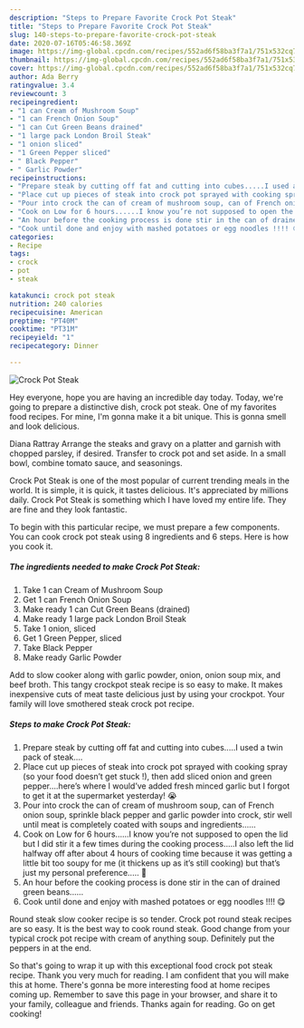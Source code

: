 ```yaml
---
description: "Steps to Prepare Favorite Crock Pot Steak"
title: "Steps to Prepare Favorite Crock Pot Steak"
slug: 140-steps-to-prepare-favorite-crock-pot-steak
date: 2020-07-16T05:46:58.369Z
image: https://img-global.cpcdn.com/recipes/552ad6f58ba3f7a1/751x532cq70/crock-pot-steak-recipe-main-photo.jpg
thumbnail: https://img-global.cpcdn.com/recipes/552ad6f58ba3f7a1/751x532cq70/crock-pot-steak-recipe-main-photo.jpg
cover: https://img-global.cpcdn.com/recipes/552ad6f58ba3f7a1/751x532cq70/crock-pot-steak-recipe-main-photo.jpg
author: Ada Berry
ratingvalue: 3.4
reviewcount: 3
recipeingredient:
- "1 can Cream of Mushroom Soup"
- "1 can French Onion Soup"
- "1 can Cut Green Beans drained"
- "1 large pack London Broil Steak"
- "1 onion sliced"
- "1 Green Pepper sliced"
- " Black Pepper"
- " Garlic Powder"
recipeinstructions:
- "Prepare steak by cutting off fat and cutting into cubes.....I used a twin pack of steak...."
- "Place cut up pieces of steak into crock pot sprayed with cooking spray (so your food doesn’t get stuck !), then add sliced onion and green pepper....here’s where I would’ve added fresh minced garlic but I forgot to get it at the supermarket yesterday! 😭"
- "Pour into crock the can of cream of mushroom soup, can of French onion soup, sprinkle black pepper and garlic powder into crock, stir well until meat is completely coated with soups and ingredients......"
- "Cook on Low for 6 hours......I know you’re not supposed to open the lid but I did stir it a few times during the cooking process.....I also left the lid halfway off after about 4 hours of cooking time because it was getting a little bit too soupy for me (it thickens up as it’s still cooking) but that’s just my personal preference..... 🙂"
- "An hour before the cooking process is done stir in the can of drained green beans......"
- "Cook until done and enjoy with mashed potatoes or egg noodles !!!! 😋"
categories:
- Recipe
tags:
- crock
- pot
- steak

katakunci: crock pot steak 
nutrition: 240 calories
recipecuisine: American
preptime: "PT40M"
cooktime: "PT31M"
recipeyield: "1"
recipecategory: Dinner

---
```



![Crock Pot Steak](https://img-global.cpcdn.com/recipes/552ad6f58ba3f7a1/751x532cq70/crock-pot-steak-recipe-main-photo.jpg)

Hey everyone, hope you are having an incredible day today. Today, we're going to prepare a distinctive dish, crock pot steak. One of my favorites food recipes. For mine, I'm gonna make it a bit unique. This is gonna smell and look delicious.

Diana Rattray Arrange the steaks and gravy on a platter and garnish with chopped parsley, if desired. Transfer to crock pot and set aside. In a small bowl, combine tomato sauce, and seasonings.

Crock Pot Steak is one of the most popular of current trending meals in the world. It is simple, it is quick, it tastes delicious. It's appreciated by millions daily. Crock Pot Steak is something which I have loved my entire life. They are fine and they look fantastic.


To begin with this particular recipe, we must prepare a few components. You can cook crock pot steak using 8 ingredients and 6 steps. Here is how you cook it.

<!--inarticleads1-->

##### The ingredients needed to make Crock Pot Steak:

1. Take 1 can Cream of Mushroom Soup
1. Get 1 can French Onion Soup
1. Make ready 1 can Cut Green Beans (drained)
1. Make ready 1 large pack London Broil Steak
1. Take 1 onion, sliced
1. Get 1 Green Pepper, sliced
1. Take  Black Pepper
1. Make ready  Garlic Powder


Add to slow cooker along with garlic powder, onion, onion soup mix, and beef broth. This tangy crockpot steak recipe is so easy to make. It makes inexpensive cuts of meat taste delicious just by using your crockpot. Your family will love smothered steak crock pot recipe. 

<!--inarticleads2-->

##### Steps to make Crock Pot Steak:

1. Prepare steak by cutting off fat and cutting into cubes.....I used a twin pack of steak....
1. Place cut up pieces of steak into crock pot sprayed with cooking spray (so your food doesn’t get stuck !), then add sliced onion and green pepper....here’s where I would’ve added fresh minced garlic but I forgot to get it at the supermarket yesterday! 😭
1. Pour into crock the can of cream of mushroom soup, can of French onion soup, sprinkle black pepper and garlic powder into crock, stir well until meat is completely coated with soups and ingredients......
1. Cook on Low for 6 hours......I know you’re not supposed to open the lid but I did stir it a few times during the cooking process.....I also left the lid halfway off after about 4 hours of cooking time because it was getting a little bit too soupy for me (it thickens up as it’s still cooking) but that’s just my personal preference..... 🙂
1. An hour before the cooking process is done stir in the can of drained green beans......
1. Cook until done and enjoy with mashed potatoes or egg noodles !!!! 😋


Round steak slow cooker recipe is so tender. Crock pot round steak recipes are so easy. It is the best way to cook round steak. Good change from your typical crock pot recipe with cream of anything soup. Definitely put the peppers in at the end. 

So that's going to wrap it up with this exceptional food crock pot steak recipe. Thank you very much for reading. I am confident that you will make this at home. There's gonna be more interesting food at home recipes coming up. Remember to save this page in your browser, and share it to your family, colleague and friends. Thanks again for reading. Go on get cooking!

